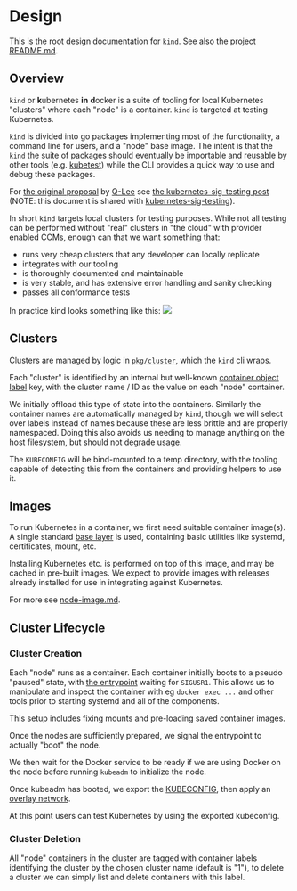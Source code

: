 # Design

This is the root design documentation for `kind`. See also the project
[README.md][README.md].

## Overview

`kind` or **k**ubernetes **in** **d**ocker is a suite of tooling for local 
Kubernetes "clusters" where each "node" is a container.
`kind` is targeted at testing Kubernetes.

`kind` is divided into go packages implementing most of the functionality, a
command line for users, and a "node" base image. The intent is that the `kind`
the suite of packages should eventually be importable and reusable by other
tools (e.g. [kubetest][kubetest])
while the CLI provides a quick way to use and debug these packages.

For [the original proposal][original proposal] by [Q-Lee][q-lee] see [the kubernetes-sig-testing post][sig-testing-post] (NOTE: this document is shared with [kubernetes-sig-testing][kubernetes-sig-testing]).

In short `kind` targets local clusters for testing purposes. While not all 
testing can be performed without "real" clusters in "the cloud" with provider 
enabled CCMs, enough can that we want something that:

 - runs very cheap clusters that any developer can locally replicate
 - integrates with our tooling
 - is thoroughly documented and maintainable
 - is very stable, and has extensive error handling and sanity checking
 - passes all conformance tests

In practice kind looks something like this:
<img src="/docs/images/diagram.png"/>

## Clusters

Clusters are managed by logic in [`pkg/cluster`][pkg/cluster], which the
`kind` cli wraps.

Each "cluster" is identified by an internal but well-known [container object label](https://docs.docker.com/config/labels-custom-metadata/) key, with the cluster
name / ID as the value on each "node" container.

We initially offload this type of state into the containers.
Similarly the container names are automatically managed by `kind`, though
we will select over labels instead of names because these are less brittle and
are properly namespaced. Doing this also avoids us needing to manage anything
on the host filesystem, but should not degrade usage.

The `KUBECONFIG` will be bind-mounted to a temp directory, with the tooling 
capable of detecting this from the containers and providing helpers to use it.

## Images

To run Kubernetes in a container, we first need suitable container image(s).
A single standard [base layer][base-image.md] is used, containing basic
utilities like systemd, certificates, mount, etc.

Installing Kubernetes etc. is performed on top of this image, and may be cached
in pre-built images. We expect to provide images with releases already installed
for use in integrating against Kubernetes.

For more see [node-image.md][node-image.md].

## Cluster Lifecycle

### Cluster Creation

Each "node" runs as a container. Each container initially boots to a
pseudo "paused" state, with [the entrypoint][entrypoint] waiting for `SIGUSR1`.
This allows us to manipulate and inspect the container with eg `docker exec ...`
and other tools prior to starting systemd and all of the components.

This setup includes fixing mounts and pre-loading saved container images.

Once the nodes are sufficiently prepared, we signal the entrypoint to actually
"boot" the node.

We then wait for the Docker service to be ready if we are using Docker on the node before running
`kubeadm` to initialize the node.

Once kubeadm has booted, we export the [KUBECONFIG][kubeconfig], then apply
an [overlay network][overlay network].

At this point users can test Kubernetes by using the exported kubeconfig.


### Cluster Deletion

All "node" containers in the cluster are tagged with container labels identifying
the cluster by the chosen cluster name (default is "1"), to delete a cluster
we can simply list and delete containers with this label.


[README.md]: ./../../README.md 
[kubetest]: https://github.com/kubernetes/test-infra/tree/master/kubetest
[original proposal]: https://docs.google.com/document/d/1VL0shYfKl7goy5Zj4Rghpixbye4M8zs_N2gWoQTSKh0/
[q-lee]: https://github.com/q-lee
[sig-testing-post]: https://groups.google.com/d/msg/kubernetes-sig-testing/uVkosorBnVc/8DDC3qvMAwAJ
[kubernetes-sig-testing]: https://groups.google.com/forum/#!forum/kubernetes-sig-testing
[pkg/cluster]: ./../../pkg/cluster
[base-image.md]: ./base-image.md
[node-image.md]: ./node-image.md
[entrypoint]: ../../images/base/entrypoint
[kubeconfig]: https://kubernetes.io/docs/tasks/access-application-cluster/configure-access-multiple-clusters/
[overlay network]: https://kubernetes.io/docs/setup/independent/create-cluster-kubeadm/#pod-network
